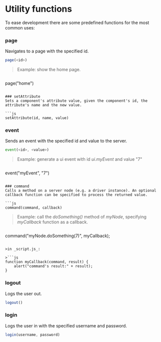 # Utility functions

To ease development there are some predefined functions for the most common uses:

### page
Navigates to a page with the specified id.

```js
page(<id>)
```

>Example: show the home page.

>```js
page("home")
```

### setAttribute
Sets a component's attribute value, given the component's id, the attribute's name and the new value.

```js
setAttribute(id, name, value)
```

### event
Sends an event with the specified id and value to the server.

```js
event(<id>, <value>)
```

>Example: generate a ui event with id _ui.myEvent_ and value "7"

>```js
event("myEvent", "7")
```

### command
Calls a method on a server node (e.g. a driver instance). An optional callback function can be specified to process the returned value.

```js
command(command, callback)
```

>Example: call the _doSomething()_ method of _myNode_, specifying _myCallback_ function as a callback.

	
>```js
command("myNode.doSomething(7)", myCallback);
```

>in _script.js_:

>```js
function myCallback(command, result) {
	alert("command's result:" + result);
}
```
	
### logout
Logs the user out.

```js
logout()
```

### login
Logs the user in with the specified username and password.

```js
login(username, password)
```
